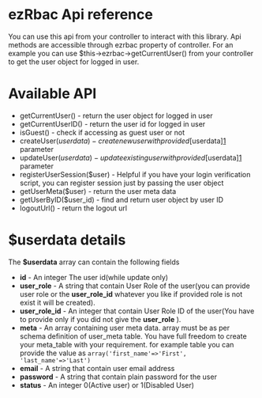 ezRbac Api reference
=====================
You can use this api from your controller to interact with this library. Api methods are accessible through ezrbac property of controller.
For an example you can use $this->ezrbac->getCurrentUser() from your controller to get the user object for logged in user.


Available API
==============
* getCurrentUser() - return the user object for logged in user
* getCurrentUserID() - return the user id for logged in user
* isGuest() - check if accessing as guest user or not
* createUser($userdata) - create new user with provided [$userdata][1] parameter
* updateUser($userdata) - update existing user with provided [$userdata][1] parameter
* registerUserSession($user) - Helpful if you have your login verification script, you can register session just by passing the user object
* getUserMeta($user) - return the user meta data
* getUserByID($user_id) - find and return user object by user ID
* logoutUrl() - return the logout url

$userdata details
=================
The **$userdata** array can contain the following fields

* **id**              - An integer The user id(while update only)
* **user_role**       - A string that contain User Role of the user(you can provide user role or the **user_role_id** whatever you like if provided role is not exist it will be created).
* **user_role_id**    - An integer that contain User Role ID of the user(You have to provide only if you did not give the **user_role** ).
* **meta**       - An array containing user meta data. array must be as per schema definition of user_meta table. You have full freedom to create your meta_table with your requirement. for example table you can provide the value as <code>array('first_name'=>'First', 'last_name'=>'Last')</code>
* **email**           - A string that contain user email address
* **password**        - A string that contain plain password for the user
* **status**          - An integer 0(Active user) or 1(Disabled User)

[1]: ./api.md#userdata-details
